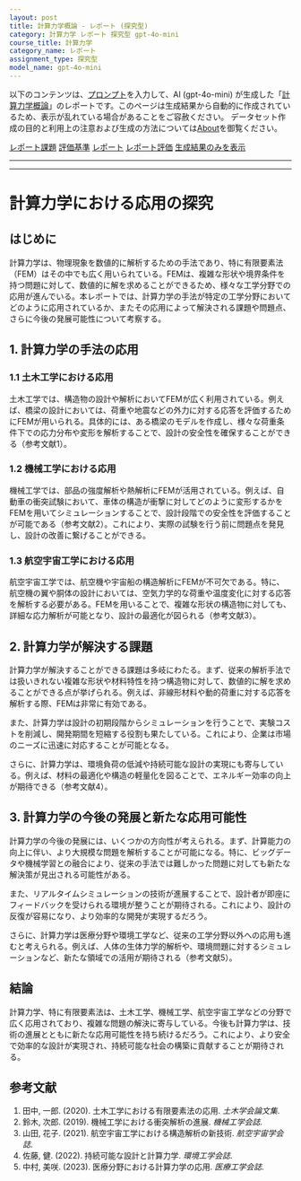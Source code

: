 ```yaml
---
layout: post
title: 計算力学概論 - レポート (探究型)
category: 計算力学 レポート 探究型 gpt-4o-mini
course_title: 計算力学
category_name: レポート
assignment_type: 探究型
model_name: gpt-4o-mini
---
```


以下のコンテンツは、[プロンプト](http://127.0.0.1:8000/generated/計算力学/gpt-4o-mini/prompt_レポート-探究型.md)を入力して、AI (gpt-4o-mini) が生成した「[計算力学概論](/contents/計算力学/)」のレポートです。このページは生成結果から自動的に作成されているため、表示が乱れている場合があることをご容赦ください。
データセット作成の目的と利用上の注意および生成の方法については[About](/About)を御覧ください。

[レポート課題](../レポート課題-探究型)
[評価基準](../評価基準-探究型)
[レポート](../レポート-探究型)
[レポート評価](../レポート評価-探究型)
[生成結果のみを表示](http://127.0.0.1:8000/generated/計算力学/gpt-4o-mini/レポート-探究型.md)
  

***
***
  
# 計算力学における応用の探究

## はじめに

計算力学は、物理現象を数値的に解析するための手法であり、特に有限要素法（FEM）はその中でも広く用いられている。FEMは、複雑な形状や境界条件を持つ問題に対して、数値的に解を求めることができるため、様々な工学分野での応用が進んでいる。本レポートでは、計算力学の手法が特定の工学分野においてどのように応用されているか、またその応用によって解決される課題や問題点、さらに今後の発展可能性について考察する。

## 1. 計算力学の手法の応用

### 1.1 土木工学における応用

土木工学では、構造物の設計や解析においてFEMが広く利用されている。例えば、橋梁の設計においては、荷重や地震などの外力に対する応答を評価するためにFEMが用いられる。具体的には、ある橋梁のモデルを作成し、様々な荷重条件下での応力分布や変形を解析することで、設計の安全性を確保することができる（参考文献1）。

### 1.2 機械工学における応用

機械工学では、部品の強度解析や熱解析にFEMが活用されている。例えば、自動車の衝突試験において、車体の構造が衝撃に対してどのように変形するかをFEMを用いてシミュレーションすることで、設計段階での安全性を評価することが可能である（参考文献2）。これにより、実際の試験を行う前に問題点を発見し、設計の改善に繋げることができる。

### 1.3 航空宇宙工学における応用

航空宇宙工学では、航空機や宇宙船の構造解析にFEMが不可欠である。特に、航空機の翼や胴体の設計においては、空気力学的な荷重や温度変化に対する応答を解析する必要がある。FEMを用いることで、複雑な形状の構造物に対しても、詳細な応力解析が可能となり、設計の最適化が図られる（参考文献3）。

## 2. 計算力学が解決する課題

計算力学が解決することができる課題は多岐にわたる。まず、従来の解析手法では扱いきれない複雑な形状や材料特性を持つ構造物に対して、数値的に解を求めることができる点が挙げられる。例えば、非線形材料や動的荷重に対する応答を解析する際、FEMは非常に有効である。

また、計算力学は設計の初期段階からシミュレーションを行うことで、実験コストを削減し、開発期間を短縮する役割も果たしている。これにより、企業は市場のニーズに迅速に対応することが可能となる。

さらに、計算力学は、環境負荷の低減や持続可能な設計の実現にも寄与している。例えば、材料の最適化や構造の軽量化を図ることで、エネルギー効率の向上が期待できる（参考文献4）。

## 3. 計算力学の今後の発展と新たな応用可能性

計算力学の今後の発展には、いくつかの方向性が考えられる。まず、計算能力の向上に伴い、より大規模な問題を解析することが可能になる。特に、ビッグデータや機械学習との融合により、従来の手法では難しかった問題に対しても新たな解決策が見出される可能性がある。

また、リアルタイムシミュレーションの技術が進展することで、設計者が即座にフィードバックを受けられる環境が整うことが期待される。これにより、設計の反復が容易になり、より効率的な開発が実現するだろう。

さらに、計算力学は医療分野や環境工学など、従来の工学分野以外への応用も進むと考えられる。例えば、人体の生体力学的解析や、環境問題に対するシミュレーションなど、新たな領域での活用が期待される（参考文献5）。

## 結論

計算力学、特に有限要素法は、土木工学、機械工学、航空宇宙工学などの分野で広く応用されており、複雑な問題の解決に寄与している。今後も計算力学は、技術の進展とともに新たな応用可能性を持ち続けるだろう。これにより、より安全で効率的な設計が実現され、持続可能な社会の構築に貢献することが期待される。

## 参考文献

1. 田中, 一郎. (2020). 土木工学における有限要素法の応用. *土木学会論文集*.
2. 鈴木, 次郎. (2019). 機械工学における衝突解析の進展. *機械工学会誌*.
3. 山田, 花子. (2021). 航空宇宙工学における構造解析の新技術. *航空宇宙学会誌*.
4. 佐藤, 健. (2022). 持続可能な設計と計算力学. *環境工学会誌*.
5. 中村, 美咲. (2023). 医療分野における計算力学の応用. *医療工学会誌*.
